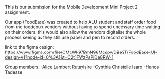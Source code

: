 This is our submission for the Mobile Development Mini Project 2 assignment.

Our app (FoodEase) was created to help ALU student and staff order food from the foodcourt vendors without having to spend uncessary time waiting on their orders. this would also allow the vendors digitalise the whole process seeing as they still use paper and pen to record orders.


link to the figma design: https://www.figma.com/file/CMcWk97BmN96McspwDBe3T/FoodEase-UI-design-v1?node-id=0%3A1&t=C2t1FWzPsPjDe8RW-1

Group 
  members:
    -Alice Lambert Rutayisire
    -Cynthia Christelle Isaro
    -Henos Tadesse
